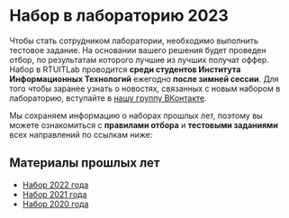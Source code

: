 # Набор в лабораторию 2023

Чтобы стать сотрудником лаборатории, необходимо выполнить тестовое задание. На основании вашего решения будет проведен отбор, по результатам которого лучшие из лучших получат оффер. Набор в RTUITLab проводится **среди студентов Института Информационных Технологий** ежегодно **после зимней сессии**. Для того чтобы заранее узнать о новостях, связанных с новым набором в лабораторию, вступайте в [нашу группу ВКонтакте](https://vk.com/rtuitlab).

Мы сохраняем информацию о наборах прошлых лет, поэтому вы можете ознакомиться с **правилами отбора** и **тестовыми заданиями** всех направлений по ссылкам ниже:

## Материалы прошлых лет

* [Набор 2022 года](2022)
* [Набор 2021 года](2021)
* [Набор 2020 года](2020)